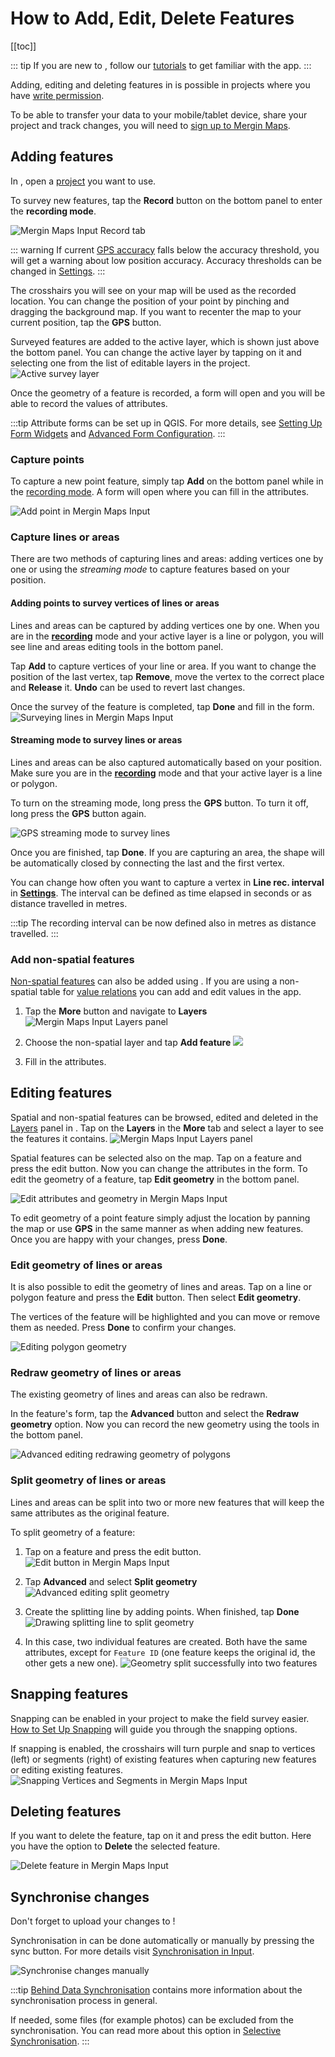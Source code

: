 # How to Add, Edit, Delete Features

[[toc]]

::: tip
If you are new to <MobileAppName />, follow our [tutorials](../tutorials/capturing-first-data/) to get familiar with the app.
:::

Adding, editing and deleting features in <MobileAppName /> is possible in <MainPlatformNameLink /> projects where you have [write permission](../manage/permissions/).

To be able to transfer your data to your mobile/tablet device, share your project and track changes, you will need to [sign up to Mergin Maps](../setup/sign-up-to-mergin-maps/).

## Adding features
In <MobileAppName />, open a [project](./input_ui/#projects) you want to use.

To survey new features, tap the **Record** button on the bottom panel to enter the **recording mode**.

![Mergin Maps Input Record tab](./input-record.jpg "Mergin Maps Input Record tab") 

::: warning
If current [GPS accuracy](./gps_accuracy/) falls below the accuracy threshold, you will get a warning about low position accuracy. Accuracy thresholds can be changed in [Settings](./input_ui/#gps-settings).
:::

The crosshairs you will see on your map will be used as the recorded location. You can change the position of your point by pinching and dragging the background map. If you want to recenter the map to your current position, tap the **GPS** button.

Surveyed features are added to the active layer, which is shown just above the bottom panel. You can change the active layer by tapping on it and selecting one from the list of editable layers in the project.
![Active survey layer](./input-active-layer.jpg "Active survey layer")

Once the geometry of a feature is recorded, a form will open and you will be able to record the values of attributes. 

:::tip
Attribute forms can be set up in QGIS. For more details, see [Setting Up Form Widgets](../layer/settingup_forms/) and [Advanced Form Configuration](../layer/settingup_forms_settings/).
:::

### Capture points
To capture a new point feature, simply tap **Add** on the bottom panel while in the [recording mode](#adding-features). A form will open where you can fill in the attributes.

![Add point in Mergin Maps Input](./input-add-point.jpg "Add point in Mergin Maps Input")

### Capture lines or areas
There are two methods of capturing lines and areas: adding vertices one by one or using the *streaming mode* to capture features based on your position.

#### Adding points to survey vertices of lines or areas
Lines and areas can be captured by adding vertices one by one. When you are in the [**recording**](#adding-features) mode and your active layer is a line or polygon, you will see line and areas editing tools in the bottom panel.

Tap **Add** to capture vertices of your line or area. If you want to change the position of the last vertex, tap **Remove**, move the vertex to the correct place and  **Release** it. **Undo** can be used to revert last changes.

Once the survey of the feature is completed, tap **Done** and fill in the form.
![Surveying lines in Mergin Maps Input](./input-capture-line.jpg "Surveying lines in Mergin Maps Input")

#### Streaming mode to survey lines or areas
Lines and areas can be also captured automatically based on your position. Make sure you are in the [**recording**](#adding-features) mode and that your active layer is a line or polygon.

To turn on the streaming mode, long press the **GPS** button. To turn it off, long press the **GPS** button again.

![GPS streaming mode to survey lines](./input-streaming-line.jpg "GPS streaming mode to survey lines")

Once you are finished, tap **Done**. If you are capturing an area, the shape will be automatically closed by connecting the last and the first vertex.

You can change how often you want to capture a vertex in **Line rec. interval** in [**Settings**](./input_ui/#streaming-mode-and-recording-settings). The interval can be defined as time elapsed in seconds or as distance travelled in metres.

:::tip
<SinceBadge type="App" version="2.1.0" />
The recording interval can be now defined also in metres as distance travelled.
:::

### Add non-spatial features
[Non-spatial features](../layer/working_with_nonspatial_data/) can also be added using <MobileAppName />. If you are using a non-spatial table for [value relations](../layer/settingup_forms/#value-relation) you can add and edit values in the app.

1. Tap the **More** button and navigate to **Layers**
   ![Mergin Maps Input Layers panel](./input-layers.jpg "Mergin Maps Input Layers panel")

2. Choose the non-spatial layer and tap **Add feature**
   ![](./input-add-non-spatial-feature.jpg)
   
3. Fill in the attributes.

## Editing features
Spatial and non-spatial features can be browsed, edited and deleted in the [Layers](./layers/) panel in <MobileAppName />. Tap on the **Layers** in the **More** tab and select a layer to see the features it contains. 
![Mergin Maps Input Layers panel](./input-layers.jpg "Mergin Maps Input Layers panel")

Spatial features can be selected also on the map. Tap on a feature and press the edit button. Now you can change the attributes in the form. To edit the geometry of a feature, tap **Edit geometry** in the bottom panel.

![Edit attributes and geometry in Mergin Maps Input](./input-edit.jpg "Edit attributes and geometry")

To edit geometry of a point feature simply adjust the location by panning the map or use **GPS** in the same manner as when adding new features. Once you are happy with your changes, press **Done**.

### Edit geometry of lines or areas
<SinceBadge type="App" version="1.8.0" />

It is also possible to edit the geometry of lines and areas. Tap on a line or polygon feature and press the **Edit** button. Then select **Edit geometry**.

The vertices of the feature will be highlighted and you can move or remove them as needed. Press **Done** to confirm your changes.

![Editing polygon geometry](./input-edit-polygon.jpg "Editing polygon geometry")

### Redraw geometry of lines or areas
<SinceBadge type="App" version="1.8.0" />
The existing geometry of lines and areas can also be redrawn.

In the feature's form, tap the **Advanced** button and select the **Redraw geometry** option. Now you can record the new geometry using the tools in the bottom panel.

![Advanced editing redrawing geometry of polygons](./input-redraw-geometry.jpg "Advanced editing redrawing geometry of polygons")

### Split geometry of lines or areas
<SinceBadge type="App" version="1.6.0" />
Lines and areas can be split into two or more new features that will keep the same attributes as the original feature.

To split geometry of a feature:
1. Tap on a feature and press the edit button.
![Edit button in Mergin Maps Input](./input-edit-feature.jpg "Edit button in Mergin Maps Input")

2. Tap **Advanced** and select **Split geometry**
![Advanced editing split geometry](./input-split-geometry.jpg "Advanced editing split geometry")

3. Create the splitting line by adding points. When finished, tap **Done**
![Drawing splitting line to split geometry](./input-split-geom-point.jpg "Drawing splitting line to split geometry")

4. In this case, two individual features are created. Both have the same attributes, except for `Feature ID` (one feature keeps the original id, the other gets a new one).
![Geometry split successfully into two features](./input-split-geom-done.jpg "Geometry split successfully into two features")

## Snapping features
<SinceBadge type="App" version="1.6.0" />

Snapping can be enabled in your <MainPlatformName /> project to make the field survey easier. [How to Set Up Snapping](../gis/snapping/) will guide you through the snapping options.

If snapping is enabled, the crosshairs will turn purple and snap to vertices (left) or segments (right) of existing features when capturing new features or editing existing features.
![Snapping Vertices and Segments in Mergin Maps Input](../gis/snapping/input_basic_snapping.jpg "Snapping Vertices and Segments in Mergin Maps Input")

## Deleting features
If you want to delete the feature, tap on it and press the edit button. Here you have the option to **Delete** the selected feature.

![Delete feature in Mergin Maps Input](./input-delete.jpg "Delete feature in Mergin Maps Input")



## Synchronise changes
Don't forget to upload your changes to <MainPlatformNameLink />!

Synchronisation in <MobileAppName /> can be done automatically or manually by pressing the sync button. For more details visit [Synchronisation in Input](./autosync/).

![Synchronise changes manually](./input-autosync.jpg "Synchronise changes manually")

:::tip
[Behind Data Synchronisation](../manage/synchronisation/) contains more information about the synchronisation process in general.

If needed, some files (for example photos) can be excluded from the synchronisation. You can read more about this option in [Selective Synchronisation](../manage/selective_sync/).
:::
